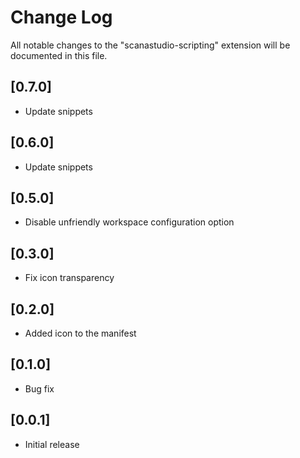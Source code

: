 # Change Log

All notable changes to the "scanastudio-scripting" extension will be documented in this file.

## [0.7.0]
- Update snippets

## [0.6.0]
- Update snippets

## [0.5.0]
- Disable unfriendly workspace configuration option

## [0.3.0]
- Fix icon transparency

## [0.2.0]
- Added icon to the manifest

## [0.1.0]
- Bug fix

## [0.0.1]

- Initial release